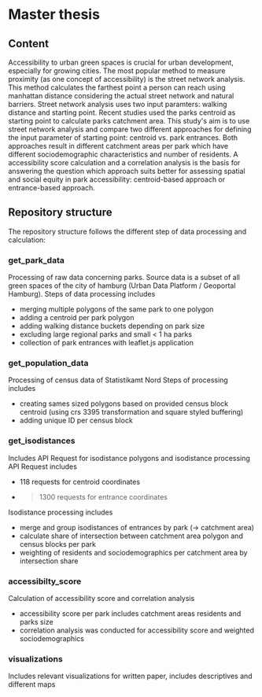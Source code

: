# Master thesis

## Content
Accessibility to urban green spaces is crucial for urban development, especially for growing cities. The most popular method to measure proximity (as one concept of accessibility) is the street network analysis. This method calculates the farthest point a person can reach using manhattan distance considering the actual street network and natural barriers. Street network analysis uses two input paramters: walking distance and starting point. Recent studies used the parks centroid as starting point to calculate parks catchment area. 
This study's aim is to use street network analysis and compare two different approaches for defining the input parameter of starting point: centroid vs. park entrances. Both approaches result in different catchment areas per park which have different sociodemographic characteristics and number of residents. A accessibility score calculation and a correlation analysis is the basis for answering the question which approach suits better for assessing spatial and social equity in park accessibility: centroid-based approach or entrance-based approach. 

## Repository structure
The repository structure follows the different step of data processing and calculation:

### get_park_data
Processing of raw data concerning parks. Source data is a subset of all green spaces of the city of hamburg (Urban Data Platform / Geoportal Hamburg).
Steps of data processing includes
- merging multiple polygons of the same park to one polygon
- adding a centroid per park polygon
- adding walking distance buckets depending on park size
- excluding large regional parks and small < 1 ha parks
- collection of park entrances with leaflet.js application

### get_population_data
Processing of census data of Statistikamt Nord
Steps of processing includes
- creating sames sized polygons based on provided census block centroid (using crs 3395 transformation and square styled buffering)
- adding unique ID per census block

### get_isodistances
Includes API Request for isodistance polygons and isodistance processing
API Request includes
- 118 requests for centroid coordinates
- > 1300 requests for entrance coordinates

Isodistance processing includes
- merge and group isodistances of entrances by park (-> catchment area)
- calculate share of intersection between catchment area polygon and census blocks per park
- weighting of residents and sociodemographics per catchment area by intersection share

### accessibilty_score
Calculation of accessibility score and correlation analysis
- accessibility score per park includes catchment areas residents and parks size
- correlation analysis was conducted for accessibility score and weighted sociodemographics


### visualizations
Includes relevant visualizations for written paper, includes descriptives and different maps